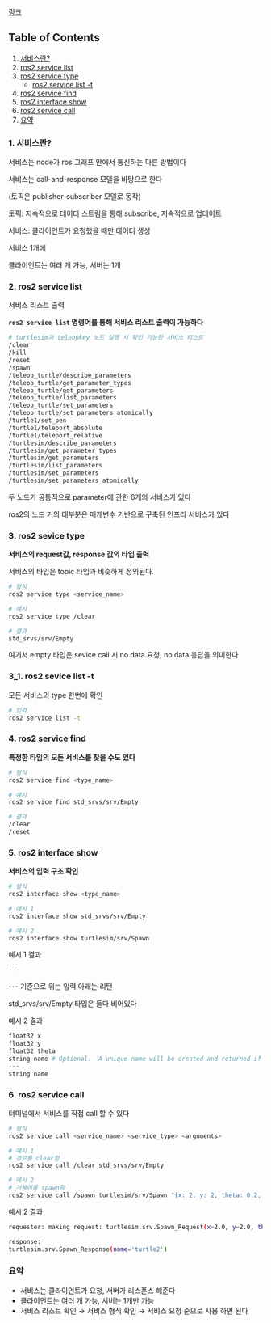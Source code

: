 [링크](https://docs.ros.org/en/humble/Tutorials/Beginner-CLI-Tools/Understanding-ROS2-Services/Understanding-ROS2-Services.html)

## Table of Contents
1. [서비스란?](#1-서비스란)
2. [ros2 service list](#2-ros2-service-list)
3. [ros2 service type](#3-ros2-service-type)
   - [ros2 service list -t](#3_1-ros2-service-list--t)
4. [ros2 service find](#4-ros2-service-find)
5. [ros2 interface show](#5-ros2-interface-show)
6. [ros2 service call](#6-ros2-service-call)
7. [요약](#요약)

### 1. 서비스란?

서비스는 node가 ros 그래프 안에서 통신하는 다른 방법이다

서비스는 call-and-response 모델을 바탕으로 한다

(토픽은 publisher-subscriber 모델로 동작)

토픽: 지속적으로 데이터 스트림을 통해 subscribe, 지속적으로 업데이트

서비스: 클라이언트가 요청했을 때만 데이터 생성

서비스 1개에

클라이언트는 여러 개 가능, 서버는 1개

### 2. ros2 service list

서비스 리스트 출력

**`ros2 service list` 명령어를 통해 서비스 리스트 출력이 가능하다**

```bash
# turtlesim과 teleopkey 노드 실행 시 확인 가능한 서비스 리스트
/clear
/kill
/reset
/spawn
/teleop_turtle/describe_parameters
/teleop_turtle/get_parameter_types
/teleop_turtle/get_parameters
/teleop_turtle/list_parameters
/teleop_turtle/set_parameters
/teleop_turtle/set_parameters_atomically
/turtle1/set_pen
/turtle1/teleport_absolute
/turtle1/teleport_relative
/turtlesim/describe_parameters
/turtlesim/get_parameter_types
/turtlesim/get_parameters
/turtlesim/list_parameters
/turtlesim/set_parameters
/turtlesim/set_parameters_atomically
```

두 노드가 공통적으로 parameter에 관한 6개의 서비스가 있다

ros2의 노드 거의 대부분은 매개변수 기반으로 구축된 인프라 서비스가 있다

### 3. ros2 sevice type

**서비스의 request값, response 값의 타입 출력**

서비스의 타입은 topic 타입과 비슷하게 정의된다.

```bash
# 형식
ros2 service type <service_name>

# 예시
ros2 service type /clear

# 결과
std_srvs/srv/Empty
```

여기서 empty 타입은 sevice call 시 no data 요청, no data 응답을 의미한다

### 3_1. ros2 sevice list -t

모든 서비스의 type 한번에 확인

```bash
# 입력
ros2 service list -t
```

### 4. ros2 service find

**특정한 타입의 모든 서비스를 찾을 수도 있다**

```bash
# 형식
ros2 service find <type_name>

# 예시
ros2 service find std_srvs/srv/Empty

# 결과
/clear
/reset
```

### 5. ros2 interface show

**서비스의 입력 구조 확인**

```bash
# 형식
ros2 interface show <type_name>

# 예시 1
ros2 interface show std_srvs/srv/Empty

# 예시 2
ros2 interface show turtlesim/srv/Spawn
```

예시 1 결과

```bash
---
```

--- 기준으로 위는 입력 아래는 리턴

std_srvs/srv/Empty 타입은 둘다 비어있다

예시 2 결과

```bash
float32 x
float32 y
float32 theta
string name # Optional.  A unique name will be created and returned if this is empty
---
string name
```

### 6. ros2 service call

터미널에서 서비스를 직접 call 할 수 있다

```bash
# 형식
ros2 service call <service_name> <service_type> <arguments>

# 예시 1
# 경로를 clear함
ros2 service call /clear std_srvs/srv/Empty 

# 예시 2
# 거북이를 spawn함
ros2 service call /spawn turtlesim/srv/Spawn "{x: 2, y: 2, theta: 0.2, name: ''}"
```

예시 2 결과

```bash
requester: making request: turtlesim.srv.Spawn_Request(x=2.0, y=2.0, theta=0.2, name='')

response:
turtlesim.srv.Spawn_Response(name='turtle2')
```

### 요약

- 서비스는 클라이언트가 요청, 서버가 리스폰스 해준다
- 클라이언트는 여러 개 가능, 서버는 1개만 가능
- 서비스 리스트 확인
→ 서비스 형식 확인
→ 서비스 요청
순으로 사용 하면 된다